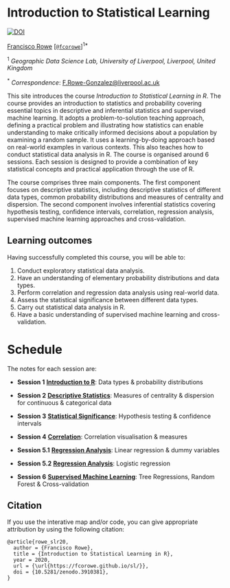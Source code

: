 # Introduction to Statistical Learning

[![DOI](https://zenodo.org/badge/273787592.svg)](https://zenodo.org/badge/latestdoi/273787592)

[Francisco Rowe](http://www.franciscorowe.com) [[`@fcorowe`](http://twitter.com/fcorowe)]<sup>1*</sup>

<sup>1</sup> *Geographic Data Science Lab, University of Liverpool, Liverpool, United Kingdom*

<sup>*</sup> *Correspondence*:
F.Rowe-Gonzalez@liverpool.ac.uk

This site introduces the course *Introduction to Statistical Learning in R*. The course provides an introduction to statistics and probability covering essential topics in descriptive and inferential statistics and supervised machine learning. It adopts a problem-to-solution teaching approach, defining a practical problem and illustrating how statistics can enable understanding to make critically informed decisions about a population by examining a random sample. It uses a learning-by-doing approach based on real-world examples in various contexts. This also teaches how to conduct statistical data analysis in R. The course is organised around 6 sessions. Each session is designed to provide a combination of key statistical concepts and practical application through the use of R.

The course comprises three main components. The first component focuses on descriptive statistics, including descriptive statistics of different data types, common probability distributions and measures of centrality and dispersion. The second component involves inferential statistics covering hypothesis testing, confidence intervals, correlation, regression analysis, supervised machine learning approaches and cross-validation.

## Learning outcomes
Having successfully completed this course, you will be able to:

1.	Conduct exploratory statistical data analysis.
2.	Have an understanding of elementary probability distributions and data types.
3.	Perform correlation and regression data analysis using real-world data.
4.	Assess the statistical significance between different data types.
5.	Carry out statistical data analysis in R.
6.  Have a basic understanding of supervised machine learning and cross-validation.

# Schedule

The notes for each session are:

* **Session 1** [**Introduction to R**](d1n1_intro.html): Data types & probability distributions
* **Session 2** [**Descriptive Statistics**](d1n2_summary.html): Measures of centrality & dispersion for continuous & categorical data
* **Session 3** [**Statistical Significance**](d1n3_confidence.html): Hypothesis testing & confidence intervals

* **Session 4** [**Correlation**](d2n1_correlation.html): Correlation visualisation & measures
* **Session 5.1** [**Regression Analysis**](d2n2_regression.html): Linear regression & dummy variables
* **Session 5.2** [**Regression Analysis**](d2n2_regression.html): Logistic regression
* **Session 6** [**Supervised Machine Learning**](d2n3_machinelearning.html): Tree Regressions, Random Forest & Cross-validation

## Citation

If you use the interative map and/or code, you can give appropriate attribution by using the following citation:

```
@article{rowe_slr20,
  author = {Francisco Rowe},
  title = {Introduction to Statistical Learning in R},
  year = 2020,
  url = {\url{https://fcorowe.github.io/sl/}},
  doi = {10.5281/zenodo.3910381},
}
```